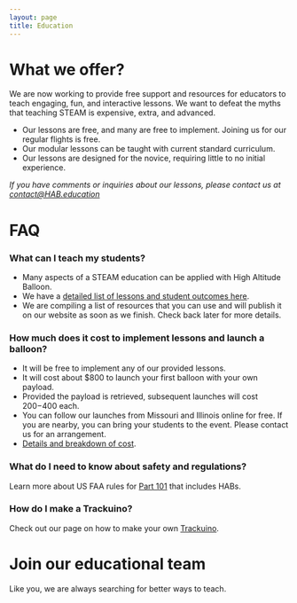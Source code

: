 ```yaml
---
layout: page
title: Education
---
```


# What we offer?

We are now working to provide free support and resources for educators to teach engaging, fun, and interactive lessons. We want to defeat the myths that teaching STEAM is expensive, extra, and advanced.

- Our lessons are free, and many are free to implement. Joining us for our regular flights is free.
- Our modular lessons can be taught with current standard curriculum. 
- Our lessons are designed for the novice, requiring little to no initial experience.

*If you have comments or inquiries about our lessons, please contact us at contact@HAB.education*

# FAQ

### What can I teach my students?
+ Many aspects of a STEAM education can be applied with High Altitude Balloon.
+ We have a [detailed list of lessons and student outcomes here](/pages/lessons.html).
+ We are compiling a list of resources that you can use and will publish it on our website as soon as we finish. Check back later for more details.


### How much does it cost to implement lessons and launch a balloon?
+ It will be free to implement any of our provided lessons.
+ It will cost about $800 to launch your first balloon with your own payload.
+ Provided the payload is retrieved, subsequent launches will cost $200-$400 each.
+ You can follow our launches from Missouri and Illinois online for free. If you are nearby, you can bring your students to the event. Please contact us for an arrangement.
+ [Details and breakdown of cost](/pages/costbreakdown.html).


### What do I need to know about safety and regulations?
Learn more about US FAA rules for [Part 101](http://www.ecfr.gov/cgi-bin/text-idx?rgn=div5&node=14:2.0.1.3.15) that includes HABs. 


### How do I make a Trackuino?
Check out our page on how to make your own [Trackuino](/pages/trackuino.html).

# Join our educational team
Like you, we are always searching for better ways to teach.
